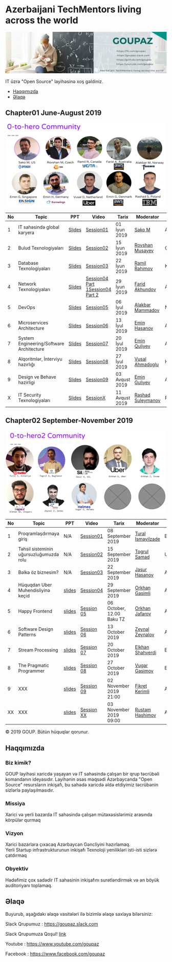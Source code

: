 # Azerbaijani TechMentors living across the world

![alt text](img/banner.png)

IT üzrə "Open Source" layihəsinə xoş gəldiniz.

- [Haqqımızda](#haqqımızda)
- [Əlaqə](#Əlaqə)


## Chapter01 June-August 2019

![alt text](img/chapter01.png)

|No| Topic | PPT|Video |Tarix|Moderator|Ölkə|
|------|----------------------|---------|---|-----|-----|------|
|1| IT sahəsində global karyera|[Slides](slides/chapter01/Session01_SakoM.pdf)|[Session01](https://www.youtube.com/watch?v=Kvr1S4USXOI)|01 İyun 2019|[Sako M](https://www.linkedin.com/in/sakom/)|Amerika|
|2| Bulud Texnologiyaları|[Slides](slides/chapter01/Session02_RovshanM.pdf)|[Session02](https://youtu.be/amnGyiPqJQ0)|15 İyun 2019|[Rovshan Musayev](https://www.linkedin.com/in/rovshan-musayev/)|Çexiya|
|3| Database Texnologiyaları|[Slides](slides/chapter01/Session03_RamilR.pdf)|[Session03](https://www.youtube.com/watch?v=iDgi0R5HylE)|22 İyun 2019|[Ramil Rahimov](https://www.linkedin.com/in/ramilrahimov/)|Kanada|
|4| Network Texnologiyaları|[Slides](slides/chapter01/Session04_FaridA.pdf)|[Session04 Part 1](https://www.youtube.com/watch?v=XEzTDyF5LGw)[Session04 Part 2](https://www.youtube.com/watch?v=B-FYFbIM6tw)|29 İyun 2019|[Farid Akhundov](https://www.linkedin.com/in/farid-akhundov-34925b4b/)|Avstraliya|
|5| DevOps|[Slides](slides/chapter01/Session05_AlakbarM.pdf)|[Session05](https://www.youtube.com/watch?v=w4Qqg1DIOM0)|06 İyul 2019|[Alakbar Mammadov](https://www.linkedin.com/in/alakbarm/)|Norveç|
|6| Microservices Architecture|[Slides](slides/chapter01/Session06_EminH.pdf)|[Session06](https://www.youtube.com/watch?v=YzXuyDpUo9E)|13 İyul 2019|[Emin Hasanov](https://www.linkedin.com/in/eminhasanov/)|Almaniya|
|7| System Engineering/Software Architecture|[Slides](slides/chapter01/Session07_EminQ.pdf)|[Session07](https://youtu.be/s6FXRsO3mqs)|20 İyul 2019|[Emin Quliyev](https://www.linkedin.com/in/emin-ghuliev-461a22129/)|Azərbaycan|
|8| Alqoritmlər, İnterviyu hazırlığı|[Slides](slides/chapter01/Session08_VusalH.pdf)|[Session08](https://www.youtube.com/watch?v=KoAuS2A1j9Y)|27 İyul 2019|[Vusal Ahmadoglu](https://www.linkedin.com/in/vusaldadalov/)|Hollandiya|
|9|Design ve Behave hazirligi|[Slides](slides/chapter01/Session09_EminG.pdf)|[Session09](https://youtu.be/z_O_AZhNqdQ)|03 Avqust 2019|[Emin Guliyev](https://www.linkedin.com/in/eminguliyev/)|Almaniya|
|X| IT Security Texnologiyaları|[Slides](slides/chapter01/Session10_RashadS.pdf)|[SessionX](https://www.youtube.com/watch?v=njEZV81T4k4)|11 Avqust 2019|[Rashad Suleymanov](https://www.linkedin.com/in/rashad-suleymanov-b7293a41/)|Polşa|

## Chapter02  September-November 2019

![alt text](img/chapter02.png)

|No| Topic | PPT|Video |Tarix|Moderator|Ölkə|
|------|----------------------|---------|---|-----|-----|------|
|1|Proqramlaşdırmaya giriş |N/A|[Session01](https://www.youtube.com/watch?v=9Vr0ZdYCM70&feature=youtu.be)|08 September 2019|[Tural Ismayilzade](https://www.linkedin.com/in/turalismailzadeh/)|Estoniya|
|2|Təhsil sisteminin uğursuzluğumuzda rolu|N/A|[Session02](https://www.youtube.com/watch?v=N9hCfpJ9zBQ)|15 September 2019|[Togrul Samad](https://www.linkedin.com/in/togsam/?msgConversationId=6575044465281519616&msgOverlay=true)|UAE|
|3|Bəlkə öz biznesim?|N/A|[Session03](https://www.youtube.com/watch?v=FsMBZDWG-mo)|22 September 2019|[Jasur Hasanov](https://www.linkedin.com/in/jasurhasanov/)|Azərbaycan|
|4|Hüquqdan Uber Muhendisliyinə keçid|[slides](slides/chapter02/Session04_OrkhanG.pdf)|[Session04](https://www.youtube.com/watch?v=vusvbB1OfGs)|29 September 2019|[Orkhan Gasimli](https://www.linkedin.com/in/ogasimli/)|Amerika|
|5|Happy Frontend |[slides](slides/chapter02/Session05_OrkhanJ.pdf)|[Session 05]( https://youtu.be/5wsd_Yklzys)| 06 October, 12.00 Baku TZ|[Orkhan Jafarov](https://www.linkedin.com/in/orkhan-jafarov-b8792627/)|Azərbaycan|
|6|Software Design Patterns |[slides](slides/chapter02/Session06_ZeynalZ.pdf)|[Session 06](https://www.youtube.com/watch?v=wx3q1tKI3bs)| 13 October 2019|[Zeynal Zeynalov](https://www.linkedin.com/in/zeynal/)|Almaniya|
|7|Stream Processing |[slides](slides/chapter02/Session07_ElkhanS.pdf)|[Session 07](https://youtu.be/RQBDicJkbIUs)| 20 October 2019|[Elkhan Shahverdi](https://www.linkedin.com/in/elkhan-shahverdi-59356166/)|Estoniya|
|8|The Pragmatic Programmer |[slides](slides/chapter02/Session08_VugarG.pdf)|[Session 08]()| 27 October 2019|[Vugar Gasimov](https://www.linkedin.com/in/vugargasimov/)|Estoniya|
|9|XXX|[slides](slides/chapter02/Session09_.pdf)|[Session 09](XXX)| 02 November 2019 21:00|[Fikret Kerimli](https://www.linkedin.com/in/fikrat-karimli-msc-oscp-cissp-ccsp-67aa7a104/)|Amerika|
|XX|XXX |[slides](slides/chapter02/SessionXX_.pdf)|[Session XX](XXX)| 03 November 2019 09:00|[Rustam Hashimov](https://www.linkedin.com/in/rustam-hashimov-2a05593a/)|Amerika|

© 2019 GOUP. Bütün hüquqlar qorunur.

## Haqqımızda

### Biz kimik?
GOUP layihəsi xaricdə yaşayan və IT sahəsində çalışan bir qrup  təcrübəli komandanın ideyasıdır. Layihənin əsas məqsədi Azərbaycanda "Open Source" resursların inkişafı, bu sahədə xaricdə əldə etdiyimiz təcrübənin sizlərlə paylaşılmasıdır.


### Missiya
Xarici və yerli bazarda IT sahəsində çalışan mütəxəsislərimiz arasında körpülər qurmaq

### Vizyon
Xarici bazarlara çıxacaq Azərbaycan Gəncliyini hazırlamaq. <br />
Yerli Startup infrastrukturunun inkişafı
Texnoloji yenilikləri isti-isti sizlərə çatdırmaq

### Obyektiv
Hədəfimiz çox sadədir IT sahəsinin inkişafını surətləndirmək və ən böyük auditoriyanı toplamaq.


## Əlaqə
Buyurub, aşağıdakı əlaqə vasitələri ilə bizimlə əlaqə saxlaya bilərsiniz:

Slack Qrupumuz : https://goupaz.slack.com

Slack Qrupumuza Qoşul! [link](https://join.slack.com/t/goupaz/shared_invite/enQtMjU1MjM5MDc2MzQxLWJkMTZiMGFhZDA3ZDkwZTgxMDNhMzc4YjFkZTBjZGMxZmQxYzA0NjEyMDM1ODVjMTBiYWUxN2UzMDVlNmYzMjU)

Youtube : https://www.youtube.com/goupaz

Facebook : https://www.facebook.com/goupaz

